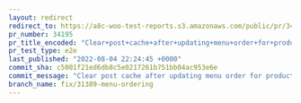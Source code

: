 ```yaml
---
layout: redirect
redirect_to: https://a8c-woo-test-reports.s3.amazonaws.com/public/pr/34195/e2e/index.html
pr_number: 34195
pr_title_encoded: "Clear+post+cache+after+updating+menu+order+for+products."
pr_test_type: e2e
last_published: "2022-08-04 22:24:45 +0000"
commit_sha: c5001f21ed6db8c5e0217261b751bb04ac953e6e
commit_message: "Clear post cache after updating menu order for products."
branch_name: fix/31389-menu-ordering
---
```

